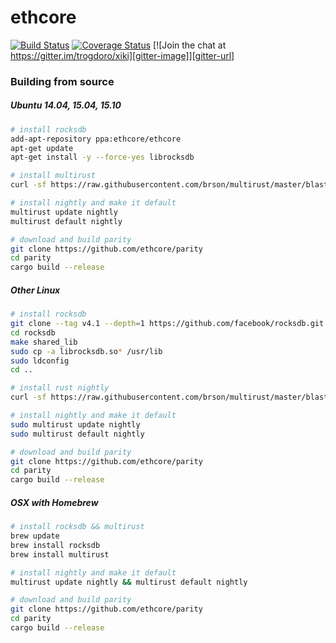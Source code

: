 # ethcore

[![Build Status][travis-image]][travis-url] [![Coverage Status][coveralls-image]][coveralls-url] [![Join the chat at https://gitter.im/trogdoro/xiki][gitter-image]][gitter-url]

[travis-image]: https://travis-ci.org/ethcore/parity.svg?branch=master
[travis-url]: https://travis-ci.org/ethcore/parity
[coveralls-image]: https://coveralls.io/repos/github/ethcore/parity/badge.svg?branch=master&t=Fk0OuQ
[coveralls-url]: https://coveralls.io/r/ethcore/parity?branch=master
[gitter-image]: https://badges.gitter.im/Join%20Chat.svg
[gitter-url]: https://gitter.im/ethcore/parity?utm_source=badge&utm_medium=badge&utm_campaign=pr-badge&utm_content=badge

### Building from source

##### Ubuntu 14.04, 15.04, 15.10

```bash
# install rocksdb
add-apt-repository ppa:ethcore/ethcore
apt-get update
apt-get install -y --force-yes librocksdb

# install multirust
curl -sf https://raw.githubusercontent.com/brson/multirust/master/blastoff.sh | sh -s -- --yes

# install nightly and make it default
multirust update nightly
multirust default nightly

# download and build parity
git clone https://github.com/ethcore/parity
cd parity
cargo build --release
```

##### Other Linux

```bash
# install rocksdb
git clone --tag v4.1 --depth=1 https://github.com/facebook/rocksdb.git
cd rocksdb
make shared_lib 
sudo cp -a librocksdb.so* /usr/lib 
sudo ldconfig 
cd ..

# install rust nightly
curl -sf https://raw.githubusercontent.com/brson/multirust/master/blastoff.sh | sudo sh -s -- --yes

# install nightly and make it default
sudo multirust update nightly
sudo multirust default nightly

# download and build parity
git clone https://github.com/ethcore/parity
cd parity
cargo build --release
```

##### OSX with Homebrew

```bash
# install rocksdb && multirust
brew update
brew install rocksdb
brew install multirust

# install nightly and make it default
multirust update nightly && multirust default nightly

# download and build parity
git clone https://github.com/ethcore/parity
cd parity
cargo build --release
```
